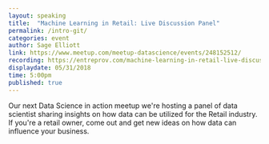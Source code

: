 ```yaml
---
layout: speaking
title:  "Machine Learning in Retail: Live Discussion Panel"
permalink: /intro-git/
categories: event
author: Sage Elliott
link: https://www.meetup.com/meetup-datascience/events/248152512/
recording: https://entreprov.com/machine-learning-in-retail-live-discussion-panel-update/
displaydate: 05/31/2018 
time: 5:00pm
published: true
---
```


Our next Data Science in action meetup we're hosting a panel of data scientist sharing insights on how data can be utilized for the Retail industry. If you're a retail owner, come out and get new ideas on how data can influence your business.